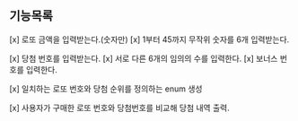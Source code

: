 ## 기능목록

[x] 로또 금액을 입력받는다.(숫자만)
  [x] 1부터 45까지 무작위 숫자를 6개 입력받는다.
  
[x] 당첨 번호를 입력받는다.
  [x] 서로 다른 6개의 임의의 수를 입력한다.
  [x] 보너스 번호를 입력한다.

[x] 일치하는 로또 번호와 당첨 순위를 정의하는 enum 생성

[x] 사용자가 구매한 로또 번호와 당첨번호를 비교해 당첨 내역 출력.
